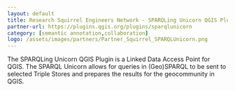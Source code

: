 ```yaml
---
layout: default
title: Research Squirrel Engineers Network - SPARQLing Unicorn QGIS Plugin
partner-url: https://plugins.qgis.org/plugins/sparqlunicorn
category: [semantic annotation,collaboration]
logo: /assets/images/partners/Partner_Squirrel_SPARQLUnicorn.png
---
```


The SPARQLing Unicorn QGIS Plugin is a Linked Data Access Point for QGIS. The SPARQL Unicorn allows for queries in (Geo)SPARQL to be sent to selected Triple Stores and prepares the results for the geocommunity in QGIS.
